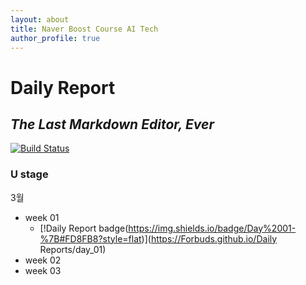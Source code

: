 ```yaml
---
layout: about
title: Naver Boost Course AI Tech
author_profile: true
---
```

# Daily Report
## _The Last Markdown Editor, Ever_


[![Build Status](https://travis-ci.org/joemccann/dillinger.svg?branch=master)](https://forbuds.github.io/Naver%20Boost%20Course%20AI%20Tech/peer_session/temp.html)

### U stage
3월
- week 01
   - [!Daily Report badge(https://img.shields.io/badge/Day%2001-%7B#FD8FB8?style=flat)](https://Forbuds.github.io/Daily Reports/day_01)
- week 02
- week 03

